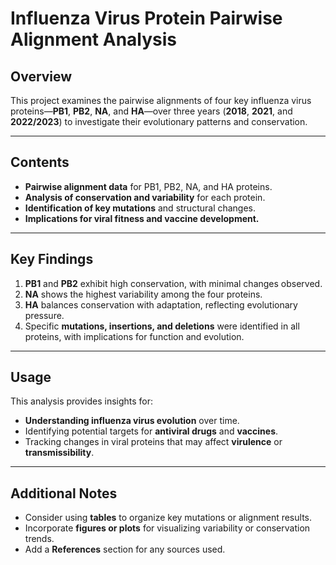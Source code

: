 # **Influenza Virus Protein Pairwise Alignment Analysis**

## **Overview**
This project examines the pairwise alignments of four key influenza virus proteins—**PB1**, **PB2**, **NA**, and **HA**—over three years (**2018**, **2021**, and **2022/2023**) to investigate their evolutionary patterns and conservation.

---

## **Contents**
- **Pairwise alignment data** for PB1, PB2, NA, and HA proteins.
- **Analysis of conservation and variability** for each protein.
- **Identification of key mutations** and structural changes.
- **Implications for viral fitness and vaccine development.**

---

## **Key Findings**
1. **PB1** and **PB2** exhibit high conservation, with minimal changes observed.
2. **NA** shows the highest variability among the four proteins.
3. **HA** balances conservation with adaptation, reflecting evolutionary pressure.
4. Specific **mutations, insertions, and deletions** were identified in all proteins, with implications for function and evolution.

---

## **Usage**
This analysis provides insights for:
- **Understanding influenza virus evolution** over time.
- Identifying potential targets for **antiviral drugs** and **vaccines**.
- Tracking changes in viral proteins that may affect **virulence** or **transmissibility**.

---

## **Additional Notes**
- Consider using **tables** to organize key mutations or alignment results.
- Incorporate **figures or plots** for visualizing variability or conservation trends.
- Add a **References** section for any sources used.

